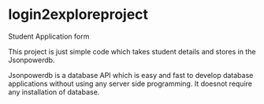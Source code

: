 # login2exploreproject
Student Application form

This project is just simple code which takes student details and stores in the Jsonpowerdb.

Jsonpowerdb is a database API which is easy and fast to develop database applications without using any server side programming.
It doesnot require any installation of database.
